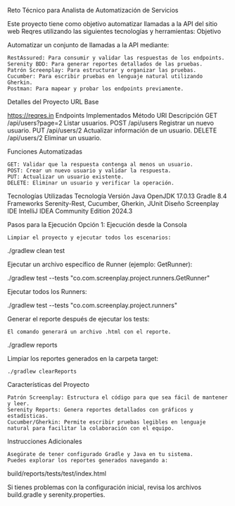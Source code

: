 Reto Técnico para Analista de Automatización de Servicios

Este proyecto tiene como objetivo automatizar llamadas a la API del sitio web Reqres utilizando las siguientes tecnologías y herramientas:
Objetivo

Automatizar un conjunto de llamadas a la API mediante:

    RestAssured: Para consumir y validar las respuestas de los endpoints.
    Serenity BDD: Para generar reportes detallados de las pruebas.
    Patrón Screenplay: Para estructurar y organizar las pruebas.
    Cucumber: Para escribir pruebas en lenguaje natural utilizando Gherkin.
    Postman: Para mapear y probar los endpoints previamente.

Detalles del Proyecto
URL Base

https://reqres.in
Endpoints Implementados
Método	            URI	                        Descripción
GET	                /api/users?page=2	        Listar usuarios.
POST	            /api/users	                Registrar un nuevo usuario.
PUT	                /api/users/2	            Actualizar información de un usuario.
DELETE	            /api/users/2	            Eliminar un usuario.

Funciones Automatizadas

    GET: Validar que la respuesta contenga al menos un usuario.
    POST: Crear un nuevo usuario y validar la respuesta.
    PUT: Actualizar un usuario existente.
    DELETE: Eliminar un usuario y verificar la operación.

Tecnologías Utilizadas
Tecnología	        Versión
Java	            OpenJDK 17.0.13
Gradle	            8.4
Frameworks	        Serenity-Rest, Cucumber, Gherkin, JUnit
Diseño	            Screenplay
IDE	                IntelliJ IDEA Community Edition 2024.3


Pasos para la Ejecución
Opción 1: Ejecución desde la Consola

    Limpiar el proyecto y ejecutar todos los escenarios:

./gradlew clean test

Ejecutar un archivo específico de Runner (ejemplo: GetRunner):

./gradlew test --tests "co.com.screenplay.project.runners.GetRunner"

Ejecutar todos los Runners:

./gradlew test --tests "co.com.screenplay.project.runners"

Generar el reporte después de ejecutar los tests:

    El comando generará un archivo .html con el reporte.

./gradlew reports

Limpiar los reportes generados en la carpeta target:

    ./gradlew clearReports

Características del Proyecto

    Patrón Screenplay: Estructura el código para que sea fácil de mantener y leer.
    Serenity Reports: Genera reportes detallados con gráficos y estadísticas.
    Cucumber/Gherkin: Permite escribir pruebas legibles en lenguaje natural para facilitar la colaboración con el equipo.

Instrucciones Adicionales

    Asegúrate de tener configurado Gradle y Java en tu sistema.
    Puedes explorar los reportes generados navegando a:

build/reports/tests/test/index.html

Si tienes problemas con la configuración inicial, revisa los archivos build.gradle y serenity.properties.
